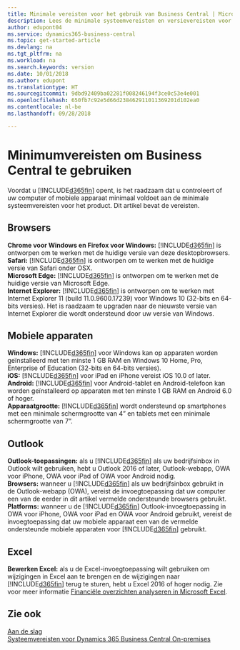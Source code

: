 ```yaml
---
title: Minimale vereisten voor het gebruik van Business Central | Microsoft Docs
description: Lees de minimale systeemvereisten en versievereisten voor het gebruik van Business Central.
author: edupont04
ms.service: dynamics365-business-central
ms.topic: get-started-article
ms.devlang: na
ms.tgt_pltfrm: na
ms.workload: na
ms.search.keywords: version
ms.date: 10/01/2018
ms.author: edupont
ms.translationtype: HT
ms.sourcegitcommit: 9dbd92409ba02281f008246194f3ce0c53e4e001
ms.openlocfilehash: 650fb7c92e5d66d238462911011369201d102ea0
ms.contentlocale: nl-be
ms.lasthandoff: 09/28/2018

---
```

# <a name="minimum-requirements-for-using-business-central"></a>Minimumvereisten om Business Central te gebruiken
Voordat u [!INCLUDE[d365fin](includes/d365fin_md.md)] opent, is het raadzaam dat u controleert of uw computer of mobiele apparaat minimaal voldoet aan de minimale systeemvereisten voor het product. Dit artikel bevat de vereisten.  

## <a name="browsers"></a>Browsers
**Chrome voor Windows en Firefox voor Windows:** [!INCLUDE[d365fin](includes/d365fin_md.md)] is ontworpen om te werken met de huidige versie van deze desktopbrowsers.  
**Safari:** [!INCLUDE[d365fin](includes/d365fin_md.md)] is ontworpen om te werken met de huidige versie van Safari onder OSX.  
**Microsoft Edge:** [!INCLUDE[d365fin](includes/d365fin_md.md)] is ontworpen om te werken met de huidige versie van Microsoft Edge.  
**Internet Explorer:** [!INCLUDE[d365fin](includes/d365fin_md.md)] is ontworpen om te werken met Internet Explorer 11 (build 11.0.9600.17239) voor Windows 10 (32-bits en 64-bits versies). Het is raadzaam te upgraden naar de nieuwste versie van Internet Explorer die wordt ondersteund door uw versie van Windows.  

## <a name="mobile-devices"></a>Mobiele apparaten
**Windows:** [!INCLUDE[d365fin](includes/d365fin_md.md)] voor Windows kan op apparaten worden geïnstalleerd met ten minste 1 GB RAM en Windows 10 Home, Pro, Enterprise of Education (32-bits en 64-bits versies).  
**iOS:** [!INCLUDE[d365fin](includes/d365fin_md.md)] voor iPad en iPhone vereist iOS 10.0 of later.  
**Android:** [!INCLUDE[d365fin](includes/d365fin_md.md)] voor Android-tablet en Android-telefoon kan worden geïnstalleerd op apparaten met ten minste 1 GB RAM en Android 6.0 of hoger.  
**Apparaatgrootte:** [!INCLUDE[d365fin](includes/d365fin_md.md)] wordt ondersteund op smartphones met een minimale schermgrootte van 4” en tablets met een minimale schermgrootte van 7”.  

## <a name="outlook"></a>Outlook
**Outlook-toepassingen:** als u [!INCLUDE[d365fin](includes/d365fin_md.md)] als uw bedrijfsinbox in Outlook wilt gebruiken, hebt u Outlook 2016 of later, Outlook-webapp, OWA voor iPhone, OWA voor iPad of OWA voor Android nodig.  
**Browsers:** wanneer u [!INCLUDE[d365fin](includes/d365fin_md.md)] als uw bedrijfsinbox gebruikt in de Outlook-webapp (OWA), vereist de invoegtoepassing dat uw computer een van de eerder in dit artikel vermelde ondersteunde browsers gebruikt.  
**Platforms:** wanneer u de [!INCLUDE[d365fin](includes/d365fin_md.md)] Outlook-invoegtoepassing in OWA voor iPhone, OWA voor iPad en OWA voor Android gebruikt, vereist de invoegtoepassing dat uw mobiele apparaat een van de vermelde ondersteunde mobiele apparaten voor [!INCLUDE[d365fin](includes/d365fin_md.md)] gebruikt.  

## <a name="excel"></a>Excel
**Bewerken Excel:** als u de Excel-invoegtoepassing wilt gebruiken om wijzigingen in Excel aan te brengen en de wijzigingen naar [!INCLUDE[d365fin](includes/d365fin_md.md)] terug te sturen, hebt u Excel 2016 of hoger nodig. Zie voor meer informatie [Financiële overzichten analyseren in Microsoft Excel](finance-analyze-excel.md).  

## <a name="see-also"></a>Zie ook
[Aan de slag](product-get-started.md)  
[Systeemvereisten voor Dynamics 365 Business Central On-premises](/dynamics365/business-central/dev-itpro/deployment/system-requirement-business-central)  

